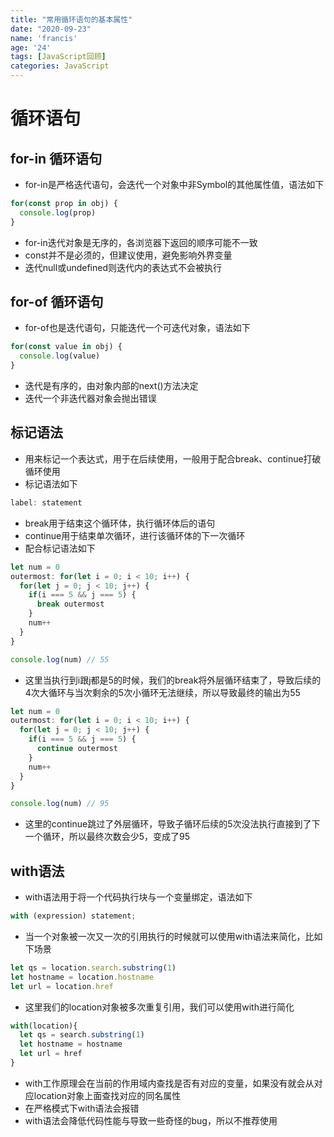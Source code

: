 ```yaml
---
title: "常用循环语句的基本属性"
date: "2020-09-23"
name: 'francis'
age: '24'
tags: [JavaScript回顾]
categories: JavaScript
---
```


# 循环语句

## for-in 循环语句

- for-in是严格迭代语句，会迭代一个对象中非Symbol的其他属性值，语法如下

```js
for(const prop in obj) {
  console.log(prop)  
}
```

- for-in迭代对象是无序的，各浏览器下返回的顺序可能不一致
- const并不是必须的，但建议使用，避免影响外界变量
- 迭代null或undefined则迭代内的表达式不会被执行

## for-of 循环语句

- for-of也是迭代语句，只能迭代一个可迭代对象，语法如下

```js
for(const value in obj) {
  console.log(value)  
}
```

- 迭代是有序的，由对象内部的next()方法决定
- 迭代一个非迭代器对象会抛出错误

## 标记语法

- 用来标记一个表达式，用于在后续使用，一般用于配合break、continue打破循环使用
- 标记语法如下

```js
label: statement
```

- break用于结束这个循环体，执行循环体后的语句
- continue用于结束单次循环，进行该循环体的下一次循环
- 配合标记语法如下

```js
let num = 0
outermost: for(let i = 0; i < 10; i++) {
  for(let j = 0; j < 10; j++) {
    if(i === 5 && j === 5) {
      break outermost
    }
    num++
  }
}

console.log(num) // 55
```

- 这里当执行到i跟j都是5的时候，我们的break将外层循环结束了，导致后续的4次大循环与当次剩余的5次小循环无法继续，所以导致最终的输出为55

```js
let num = 0
outermost: for(let i = 0; i < 10; i++) {
  for(let j = 0; j < 10; j++) {
    if(i === 5 && j === 5) {
      continue outermost
    }
    num++
  }
}

console.log(num) // 95
```

- 这里的continue跳过了外层循环，导致子循环后续的5次没法执行直接到了下一个循环，所以最终次数会少5，变成了95

## with语法

- with语法用于将一个代码执行块与一个变量绑定，语法如下

```js
with (expression) statement;
```

- 当一个对象被一次又一次的引用执行的时候就可以使用with语法来简化，比如下场景

```js
let qs = location.search.substring(1)
let hostname = location.hostname
let url = location.href
```

- 这里我们的location对象被多次重复引用，我们可以使用with进行简化

```js
with(location){
  let qs = search.substring(1)
  let hostname = hostname
  let url = href
}
```

- with工作原理会在当前的作用域内查找是否有对应的变量，如果没有就会从对应location对象上面查找对应的同名属性
- 在严格模式下with语法会报错
- with语法会降低代码性能与导致一些奇怪的bug，所以不推荐使用